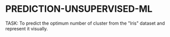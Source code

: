 # PREDICTION-UNSUPERVISED-ML

TASK: To predict the optimum number of cluster from the "Iris" dataset and represent it visually.

